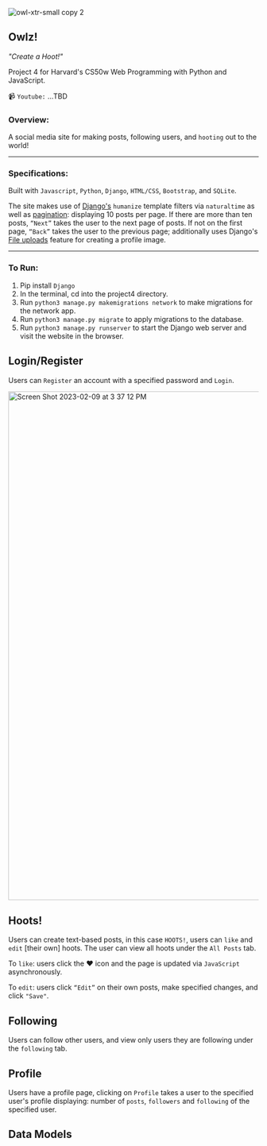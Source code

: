 
![owl-xtr-small copy 2](https://user-images.githubusercontent.com/105305546/217709262-47f916ed-bc1e-4686-82bc-e787f8720dab.png)
## Owlz! 
*"Create a Hoot!"*

Project 4 for Harvard's CS50w Web Programming with Python and JavaScript.

📹 `Youtube:` ...TBD

### Overview:
A social media site for making posts, following users, and `hooting` out to the world!

-----

### Specifications:
Built with `Javascript`, `Python`, `Django`, `HTML/CSS`, `Bootstrap`, and `SQLite`. 

The site makes use of [Django's](https://docs.djangoproject.com/en/4.1/ref/contrib/humanize/) `humanize` template filters via `naturaltime` as well as [pagination](https://docs.djangoproject.com/en/4.1/topics/pagination/): displaying 10 posts per page. If there are more than ten posts, `“Next”` takes the user to the next page of posts. If not on the first page, `“Back”` takes the user to the previous page; additionally uses Django's [File uploads](https://docs.djangoproject.com/en/4.1/topics/http/file-uploads/) feature for creating a profile image.

-----

### To Run:
1. Pip install `Django`
2. In the terminal, cd into the project4 directory.
3. Run `python3 manage.py makemigrations network` to make migrations for the network app.
4. Run `python3 manage.py migrate` to apply migrations to the database.
5. Run `python3 manage.py runserver` to start the Django web server and visit the website in the browser.

## Login/Register
Users can `Register` an account with a specified password and `Login`.

<img width="1024" alt="Screen Shot 2023-02-09 at 3 37 12 PM" src="https://user-images.githubusercontent.com/105305546/217932690-69d72589-bcc5-4e3b-9210-2dc082d83435.png">

## Hoots!
Users can create text-based posts, in this case `HOOTS!`, users can `like` and `edit` [their own] hoots. The user can view all hoots under the `All Posts` tab.

To `like`: users click the :heart: icon and the page is updated via `JavaScript` asynchronously.

To `edit`: users click `“Edit”` on their own posts, make specified changes, and click `"Save"`.

## Following
Users can follow other users, and view only users they are following under the `following` tab.

## Profile
Users have a profile page, clicking on `Profile` takes a user to the specified user's profile displaying: number of `posts`, `followers` and `following` of the specified user. 

## Data Models
